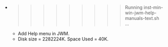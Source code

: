 * >>>>>>>>> Running inst-min-win-jwm-help-manuals-text.sh ...
  * Add Help menu in JWM.
  * Disk size = 2282224K. Space Used = 40K.
